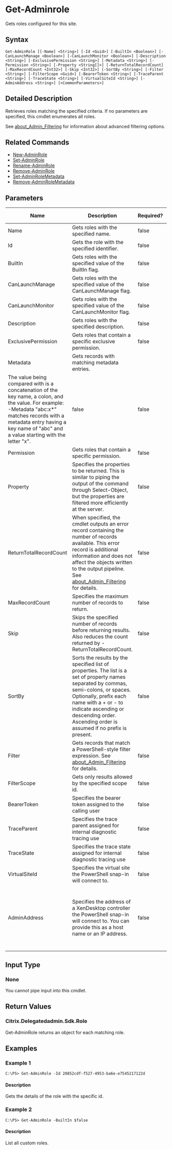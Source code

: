 ﻿
# Get-Adminrole
Gets roles configured for this site.
## Syntax

```
Get-AdminRole [[-Name] <String>] [-Id <Guid>] [-BuiltIn <Boolean>] [-CanLaunchManage <Boolean>] [-CanLaunchMonitor <Boolean>] [-Description <String>] [-ExclusivePermission <String>] [-Metadata <String>] [-Permission <String>] [-Property <String[]>] [-ReturnTotalRecordCount] [-MaxRecordCount <Int32>] [-Skip <Int32>] [-SortBy <String>] [-Filter <String>] [-FilterScope <Guid>] [-BearerToken <String>] [-TraceParent <String>] [-TraceState <String>] [-VirtualSiteId <String>] [-AdminAddress <String>] [<CommonParameters>]
```

## Detailed Description
Retrieves roles matching the specified criteria. If no parameters are specified, this cmdlet enumerates all roles.

See [about\_Admin\_Filtering](../about_Admin_Filtering/) for information about advanced filtering options.


## Related Commands

* [New-AdminRole](../New-AdminRole/)
* [Set-AdminRole](../Set-AdminRole/)
* [Rename-AdminRole](../Rename-AdminRole/)
* [Remove-AdminRole](../Remove-AdminRole/)
* [Set-AdminRoleMetadata](../Set-AdminRoleMetadata/)
* [Remove-AdminRoleMetadata](../Remove-AdminRoleMetadata/)
## Parameters
| Name   | Description | Required? | Pipeline Input | Default Value |
| --- | --- | --- | --- | --- |
| Name | Gets roles with the specified name. | false | true (ByValue, ByPropertyName) |  |
| Id | Gets the role with the specified identifier. | false | true (ByPropertyName) |  |
| BuiltIn | Gets roles with the specified value of the BuiltIn flag. | false | false |  |
| CanLaunchManage | Gets roles with the specified value of the CanLaunchManage flag. | false | false |  |
| CanLaunchMonitor | Gets roles with the specified value of the CanLaunchMonitor flag. | false | false |  |
| Description | Gets roles with the specified description. | false | false |  |
| ExclusivePermission | Gets roles that contain a specific exclusive permission. | false | false |  |
| Metadata | Gets records with matching metadata entries.  
The value being compared with is a concatenation of the key name, a colon, and the value. For example: -Metadata "abc:x\*" matches records with a metadata entry having a key name of "abc" and a value starting with the letter "x". | false | false |  |
| Permission | Gets roles that contain a specific permission. | false | false |  |
| Property | Specifies the properties to be returned. This is similar to piping the output of the command through Select-Object, but the properties are filtered more efficiently at the server. | false | false |  |
| ReturnTotalRecordCount | When specified, the cmdlet outputs an error record containing the number of records available. This error record is additional information and does not affect the objects written to the output pipeline. See [about\_Admin\_Filtering](../about_Admin_Filtering/) for details. | false | false | False |
| MaxRecordCount | Specifies the maximum number of records to return. | false | false | 250 |
| Skip | Skips the specified number of records before returning results. Also reduces the count returned by -ReturnTotalRecordCount. | false | false | 0 |
| SortBy | Sorts the results by the specified list of properties. The list is a set of property names separated by commas, semi-colons, or spaces. Optionally, prefix each name with a + or - to indicate ascending or descending order. Ascending order is assumed if no prefix is present. | false | false | The default sort order is by name or unique identifier. |
| Filter | Gets records that match a PowerShell-style filter expression. See [about\_Admin\_Filtering](../about_Admin_Filtering/) for details. | false | false |  |
| FilterScope | Gets only results allowed by the specified scope id. | false | false |  |
| BearerToken | Specifies the bearer token assigned to the calling user | false | false |  |
| TraceParent | Specifies the trace parent assigned for internal diagnostic tracing use | false | false |  |
| TraceState | Specifies the trace state assigned for internal diagnostic tracing use | false | false |  |
| VirtualSiteId | Specifies the virtual site the PowerShell snap-in will connect to. | false | false |  |
| AdminAddress | Specifies the address of a XenDesktop controller the PowerShell snap-in will connect to. You can provide this as a host name or an IP address. | false | false | Localhost. Once a value is provided by any cmdlet, this value becomes the default. |

## Input Type

### None
You cannot pipe input into this cmdlet.
## Return Values

### Citrix.Delegatedadmin.Sdk.Role
Get-AdminRole returns an object for each matching role.
## Examples

### Example 1

```
C:\PS> Get-AdminRole -Id 20852cdf-f527-4953-ba6e-e7545217122d
```

#### Description
Gets the details of the role with the specific id.
### Example 2

```
C:\PS> Get-AdminRole -BuiltIn $false
```

#### Description
List all custom roles.
